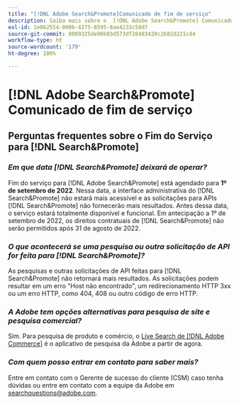 ```yaml
---
title: "[!DNL Adobe Search&Promote]Comunicado de fim de serviço"
description: Saiba mais sobre o  [!DNL Adobe Search&Promote] Comunicado de fim de serviço.
exl-id: 1e062554-090b-4275-8595-8ae4233c58d7
source-git-commit: 8089325de90b03d573df28483428c2b82d221cd4
workflow-type: ht
source-wordcount: '179'
ht-degree: 100%

---
```


# [!DNL Adobe Search&Promote] Comunicado de fim de serviço

## Perguntas frequentes sobre o Fim do Serviço para [!DNL Search&Promote]

### **_Em que data [!DNL Search&Promote] deixará de operar?_**

Fim do serviço para [!DNL Adobe Search&Promote] está agendado para **1º de setembro de 2022**. Nessa data, a interface administrativa do [!DNL Search&Promote] não estará mais acessível e as solicitações para APIs [!DNL Search&Promote] não fornecerão mais resultados. Antes dessa data, o serviço estará totalmente disponível e funcional. Em antecipação a 1º de setembro de 2022, os direitos contratuais de [!DNL Search&Promote] não serão permitidos após 31 de agosto de 2022.

### **_O que acontecerá se uma pesquisa ou outra solicitação de API for feita para [!DNL Search&Promote]?_**

As pesquisas e outras solicitações de API feitas para [!DNL Search&Promote] não retornará mais resultados. As solicitações podem resultar em um erro &quot;Host não encontrado&quot;, um redirecionamento HTTP 3xx ou um erro HTTP, como 404, 408 ou outro código de erro HTTP.

### **_A Adobe tem opções alternativas para pesquisa de site e pesquisa comercial?_**

Sim. Para pesquisa de produto e comércio, o [Live Search de  [!DNL Adobe Commerce]](https://devdocs.magento.com/live-search/overview.html) é o aplicativo de pesquisa da Adobe a partir de agora.

<!-- ### **_Can Adobe recommend any frameworks or platforms that offer features similar to Search&Promote?_**

  Yes. If the Search&Promote feature is critical to your marketing strategy, consider the many open-source frameworks that exist to power search, including [Apache Solr](https://solr.apache.org/) and [Elastic Free and Open](https://www.elastic.co/about/free-and-open).  

  Also, both [AWS](https://aws.amazon.com/cloudsearch/) and [Microsoft&reg; Azure](https://azure.microsoft.com/en-us/services/search/) provide cloud-native search capabilities on their respective cloud platforms. You can integrate both options into Adobe Experience Manager Sites to power site search and more. -->

### **_Com quem posso entrar em contato para saber mais?_**

Entre em contato com o Gerente de sucesso do cliente (CSM) caso tenha dúvidas ou entre em contato com a equipe da Adobe em [searchquestions@adobe.com](mailto:searchquestions@adobe.com).

